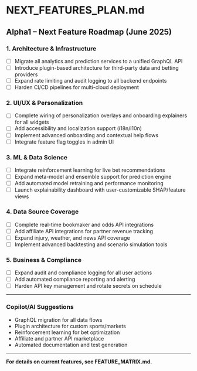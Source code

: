 # NEXT_FEATURES_PLAN.md

## Alpha1 – Next Feature Roadmap (June 2025)

### 1. Architecture & Infrastructure

- [ ] Migrate all analytics and prediction services to a unified GraphQL API
- [ ] Introduce plugin-based architecture for third-party data and betting providers
- [ ] Expand rate limiting and audit logging to all backend endpoints
- [ ] Harden CI/CD pipelines for multi-cloud deployment

### 2. UI/UX & Personalization

- [ ] Complete wiring of personalization overlays and onboarding explainers for all widgets
- [ ] Add accessibility and localization support (i18n/l10n)
- [ ] Implement advanced onboarding and contextual help flows
- [ ] Integrate feature flag toggles in admin UI

### 3. ML & Data Science

- [ ] Integrate reinforcement learning for live bet recommendations
- [ ] Expand meta-model and ensemble support for prediction engine
- [ ] Add automated model retraining and performance monitoring
- [ ] Launch explainability dashboard with user-customizable SHAP/feature views

### 4. Data Source Coverage

- [ ] Complete real-time bookmaker and odds API integrations
- [ ] Add affiliate API integrations for partner revenue tracking
- [ ] Expand injury, weather, and news API coverage
- [ ] Implement advanced backtesting and scenario simulation tools

### 5. Business & Compliance

- [ ] Expand audit and compliance logging for all user actions
- [ ] Add automated compliance reporting and alerting
- [ ] Harden API key management and rotate secrets on schedule

---

### Copilot/AI Suggestions

- GraphQL migration for all data flows
- Plugin architecture for custom sports/markets
- Reinforcement learning for bet optimization
- Affiliate and partner API marketplace
- Automated documentation and test generation

---

**For details on current features, see FEATURE_MATRIX.md.**
